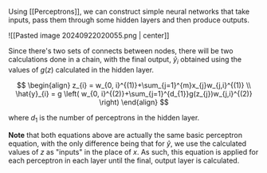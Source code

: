 Using [[Perceptrons]], we can construct simple neural networks that take inputs, pass them through some hidden layers and then produce outputs. 

![[Pasted image 20240922020055.png | center]]

Since there's two sets of connects between nodes, there will be two calculations done in a chain, with the final output, $\hat{y}_{i}$ obtained using the values of $g(z)$ calculated in the hidden layer.

$$
\begin{align}
z_{i} = w_{0, i}^{(1)}+\sum_{j=1}^{m}x_{j}w_{j,i}^{(1)} \\
\hat{y}_{i} = g \left( w_{0, i}^{(2)}+\sum_{j=1}^{d_{1}}g(z_{j})w_{j,i}^{(2)} \right)
\end{align}
$$

where $d_{1}$ is the number of perceptrons in the hidden layer. 

**Note** that both equations above are actually the same basic perceptron equation, with the only difference being that for $\hat{y}$, we use the calculated values of $z$ as "inputs" in the place of $x$. As such, this equation is applied for each perceptron in each layer until the final, output layer is calculated.